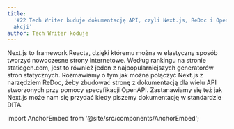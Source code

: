 ```yaml
---
title:
  '#22 Tech Writer buduje dokumentację API, czyli Next.js, ReDoc i OpenAPI w
  akcji'
author: Tech Writer koduje
---
```


Next.js to framework Reacta, dzięki któremu można w elastyczny sposób tworzyć
nowoczesne strony internetowe. Według rankingu na stronie staticgen.com, jest to
również jeden z najpopularniejszych generatorów stron statycznych. Rozmawiamy o
tym jak można połączyć Next.js z narzędziem ReDoc, żeby zbudować stronę z
dokumentacją dla wielu API stworzonych przy pomocy specyfikacji OpenAPI.
Zastanawiamy się też jak Next.js może nam się przydać kiedy piszemy dokumentację
w standardzie DITA.

import AnchorEmbed from '@site/src/components/AnchorEmbed';

<AnchorEmbed episodeId="22-Tech-Writer-buduje-dokumentacj-API--czyli-Next-js--ReDoc-i-OpenAPI-w-akcji-el3gk9" />
